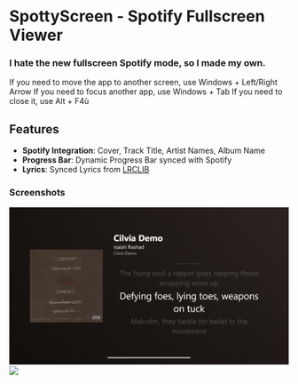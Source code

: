 # SpottyScreen - Spotify Fullscreen Viewer
### I hate the new fullscreen Spotify mode, so I made my own.
If you need to move the app to another screen, use Windows + Left/Right Arrow
If you need to focus another app, use Windows + Tab
If you need to close it, use Alt + F4ù


## Features
- **Spotify Integration**: Cover, Track Title, Artist Names, Album Name
- **Progress Bar**: Dynamic Progress Bar synced with Spotify
- **Lyrics**: Synced Lyrics from [LRCLIB](https://lrclib.net)

### Screenshots
![](/assets/example.png)
![](/assets/example.gif)
